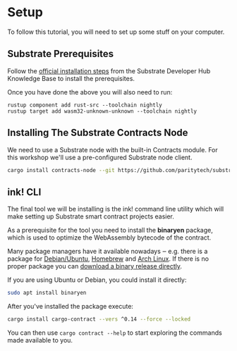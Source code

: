 Setup
===

To follow this tutorial, you will need to set up some stuff on your computer.

## Substrate Prerequisites

Follow the
[official installation steps](https://substrate.dev/docs/en/knowledgebase/getting-started/) from the
Substrate Developer Hub Knowledge Base to install the prerequisites.

Once you have done the above you will also need to run:
```
rustup component add rust-src --toolchain nightly
rustup target add wasm32-unknown-unknown --toolchain nightly
```

## Installing The Substrate Contracts Node

We need to use a Substrate node with the built-in Contracts module. For this workshop we'll use a pre-configured Substrate node client.

```bash
cargo install contracts-node --git https://github.com/paritytech/substrate-contracts-node.git --tag v0.1.0 --force --locked
```

## ink! CLI

The final tool we will be installing is the ink! command line utility which will make setting up Substrate smart contract projects easier.

As a prerequisite for the tool you need to install the **binaryen** package, which is used to optimize the WebAssembly bytecode of the contract.

Many package managers have it available nowadays ‒ e.g. there is a package for [Debian/Ubuntu](https://tracker.debian.org/pkg/binaryen),
[Homebrew](https://formulae.brew.sh/formula/binaryen) and [Arch Linux](https://archlinux.org/packages/community/x86_64/binaryen/).
If there is no proper package you can [download a binary release directly](https://github.com/WebAssembly/binaryen/releases).

If you are using Ubuntu or Debian, you could install it directly:

```bash
sudo apt install binaryen
```

After you've installed the package execute:

```bash
cargo install cargo-contract --vers ^0.14 --force --locked
```

You can then use `cargo contract --help` to start exploring the commands made available to you.
